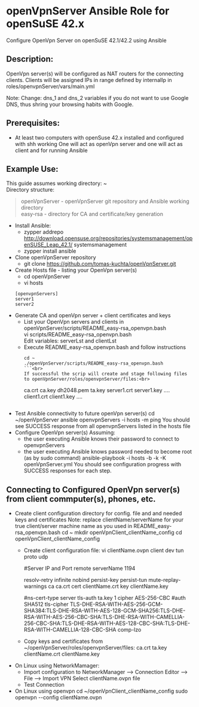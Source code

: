 # openVpnServer Ansible Role for openSuSE 42.x
Configure OpenVpn Server on openSuSE 42.1/42.2 using Ansible

## Description:
OpenVpn server(s) will be configured as NAT routers for the connecting clients.
Clients will be assigned IPs in range defined by internalIp in roles/openvpnServer/vars/main.yml

Note: Change: dns_1 and dns_2 variables if you do not want to use Google DNS, thus shring your browsing habits with Google.

## Prerequisites:
* At least two computers with openSuse 42.x installed and configured with shh working
  One will act as openVpn server and one will act as client and for running Ansible

## Example Use:
This guide assumes working directory: ~<br>
Directory structure:<blockquote>
openVpnServer - openVpnServer git repository and Ansible working directory<br>
easy-rsa      - directory for CA and certificate/key generation</blockquote>

* Install Ansible:
  * zypper addrepo http://download.opensuse.org/repositories/systemsmanagement/openSUSE_Leap_42.1/ systemsmanagement
  * zypper install ansible
* Clone openVpnServer repository
  * git clone https://github.com/tomas-kuchta/openVpnServer.git
* Create Hosts file - listing your OpenVpn server(s)
  * cd openVpnServer
  * vi hosts
  ```
  [openvpnServers]
  server1
  server2
  ```
* Generate CA and openVpn server + client certificates and keys
  * List your OpenVpn servers and clients in openVpnServer/scripts/README_easy-rsa_openvpn.bash<br>
    vi scripts/README_easy-rsa_openvpn.bash<br>
    Edit variables: serverLst and clientLst<br>
  * Execute README_easy-rsa_openvpn.bash and follow instructions<br>
    ```
    cd ~
    ./openVpnServer/scripts/README_easy-rsa_openvpn.bash
    ```<br>
    If successful the scrip will create and stage following files to openVpnServer/roles/openvpnServer/files:<br>
    ```
    ca.crt
    ca.key
    dh2048.pem
    ta.key
    server1.crt
    server1.key
    ....
    client1.crt
    client1.key
    ....
    ```
* Test Ansible connectivity to future openVpn server(s)
  cd ~/openVpnServer
  ansible openvpnServers -i hosts -m ping
  You should see SUCCESS response from all openvpnServers listed in the hosts file
* Configure OpenVpn server(s)
  Assuming:
  * the user executing Ansible knows their password to connect to openvpnServers
  * the user executing Ansible knows password needed to become root (as by sudo command)
  ansible-playbook -i hosts -b -k -K openVpnServer.yml
  You should see configuration progress with SUCCESS responses for each step.

## Connecting to Configured OpenVpn server(s) from client commputer(s), phones, etc.
* Create client configuration directory for config. file and and needed keys and certificates
  Note: replace clientName/serverName for your true client/server machine name as you used in README_easy-rsa_openvpn.bash
  cd ~
  mkdir openVpnClient_clientName_config
  cd openVpnClient_clientName_config
  * Create client configuration file:
    vi clientName.ovpn
    client
    dev tun
    proto udp
    
    #Server IP and Port
    remote serverName 1194
    
    resolv-retry infinite
    nobind
    persist-key
    persist-tun
    mute-replay-warnings
    ca ca.crt
    cert clientName.crt
    key clientName.key
    
    #ns-cert-type server
    tls-auth ta.key 1
    cipher AES-256-CBC
    #auth SHA512
    tls-cipher TLS-DHE-RSA-WITH-AES-256-GCM-SHA384:TLS-DHE-RSA-WITH-AES-128-GCM-SHA256:TLS-DHE-RSA-WITH-AES-256-CBC-SHA:TLS-DHE-RSA-WITH-CAMELLIA-256-CBC-SHA:TLS-DHE-RSA-WITH-AES-128-CBC-SHA:TLS-DHE-RSA-WITH-CAMELLIA-128-CBC-SHA
    comp-lzo
  * Copy keys and certificates from ~/openVpnServer/roles/openvpnServer/files:
    ca.crt
    ta.key
    clientName.crt
    clientName.key
* On Linux using NetworkMamager:
  * Import configuration to NetworkManager --> Connection Editor --> File --> Import VPN
    Select clientName.ovpn file
  * Test Connection
* On Linux using openvpn
  cd ~/openVpnClient_clientName_config
  sudo openvpn --config clientName.ovpn




